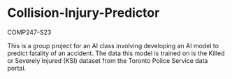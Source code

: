 # Collision-Injury-Predictor
COMP247-S23

This is a group project for an AI class involving developing an AI model to predict fatality of an accident. The data this model is trained on is the Killed or Severely Injured (KSI) dataset 
from the Toronto Police Service data portal.
